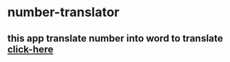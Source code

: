 # number-translator
## this app translate number into word to translate [click-here]("http://numbertranslation-astha.netlify.app")
